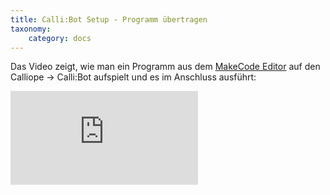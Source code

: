 ```yaml
---
title: Calli:Bot Setup - Programm übertragen
taxonomy:
    category: docs
---
```


Das Video zeigt, wie man ein Programm aus dem [MakeCode Editor](https://makecode.calliope.cc/) auf den Calliope -> Calli:Bot aufspielt und es im Anschluss ausführt:

<div class='video-container-wrapper'><div class='video-container'><iframe src='https://www.youtube.com/embed/x6QGRU9Kvtw'  frameborder='0' allowfullscreen></iframe></div></div>